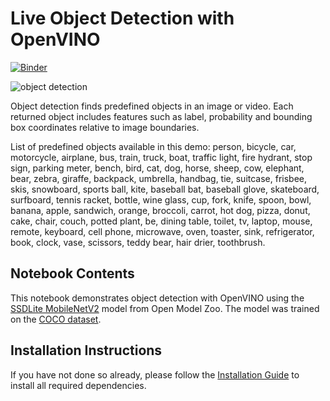 # Live Object Detection with OpenVINO

[![Binder](https://mybinder.org/badge_logo.svg)](https://mybinder.org/v2/gh/openvinotoolkit/openvino_notebooks/HEAD?filepath=notebooks%2F401-object-detection-webcam%2F401-object-detection.ipynb)

![object detection](https://user-images.githubusercontent.com/4547501/141471665-82b28c86-cf64-4bfe-98b3-c314658f2d96.gif)

Object detection finds predefined objects in an image or video. Each returned object includes features such as label, probability and bounding box coordinates relative to image boundaries. 

List of predefined objects available in this demo: person, bicycle, car, motorcycle, airplane, bus, train, truck, boat, traffic light, fire hydrant, stop sign, parking meter, bench, bird, cat, dog, horse, sheep, cow, elephant, bear, zebra, giraffe, backpack, umbrella, handbag, tie, suitcase, frisbee, skis, snowboard, sports ball, kite, baseball bat, baseball glove, skateboard, surfboard, tennis racket, bottle, wine glass, cup, fork, knife, spoon, bowl, banana, apple, sandwich, orange, broccoli, carrot, hot dog, pizza, donut, cake, chair, couch, potted plant, be, dining table, toilet, tv, laptop, mouse, remote, keyboard, cell phone, microwave, oven, toaster, sink, refrigerator, book, clock, vase, scissors, teddy bear, hair drier, toothbrush.

## Notebook Contents

This notebook demonstrates object detection with OpenVINO using the [SSDLite MobileNetV2](https://github.com/openvinotoolkit/open_model_zoo/tree/master/models/public/ssdlite_mobilenet_v2) model from Open Model Zoo. The model was trained on the [COCO dataset](https://cocodataset.org/#home).

## Installation Instructions

If you have not done so already, please follow the [Installation Guide](../../README.md) to install all required dependencies.
